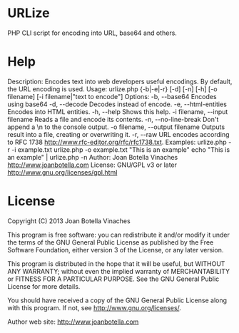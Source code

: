URLize
======

PHP CLI script for encoding into URL, base64 and others.

Help
====

Description:
	Encodes text into web developers useful encodings. By default, the URL encoding is used.
Usage:
	urlize.php {-b|-e|-r} [-d] [-n] [-h] [-o filename] [-i filename|"text to encode"]
Options:
	-b, --base64
		Encodes using base64
	-d, --decode
		Decodes instead of encode.
	-e, --html-entities
		Encodes into HTML entities.
	-h, --help
		Shows this help.
	-i filename, --input filename
		Reads a file and encode its contents.
	-n, --no-line-break
		Don't append a \n to the console output.
	-o filename, --output filename
		Outputs result into a file, creating or overwriting it.
	-r, --raw
		URL encodes according to RFC 1738 
		<http://www.rfc-editor.org/rfc/rfc1738.txt>.
Examples:
	urlize.php -r -i example.txt
	urlize.php -o example.txt "This is an example"
	echo "This is an example" | urlize.php -n
Author:
	Joan Botella Vinaches <http://www.joanbotella.com>
License:
	GNU/GPL v3 or later <http://www.gnu.org/licenses/gpl.html>

License
=======

Copyright (C) 2013 Joan Botella Vinaches

This program is free software: you can redistribute it and/or modify
it under the terms of the GNU General Public License as published by
the Free Software Foundation, either version 3 of the License, or 
any later version.

This program is distributed in the hope that it will be useful,
but WITHOUT ANY WARRANTY; without even the implied warranty of
MERCHANTABILITY or FITNESS FOR A PARTICULAR PURPOSE.  See the
GNU General Public License for more details.

You should have received a copy of the GNU General Public License
along with this program.  If not, see <http://www.gnu.org/licenses/>.

Author web site: <http://www.joanbotella.com>